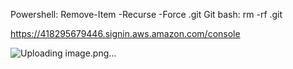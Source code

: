 Powershell: Remove-Item -Recurse -Force .git
Git bash: rm -rf .git

https://418295679446.signin.aws.amazon.com/console

![Uploading image.png…]()

